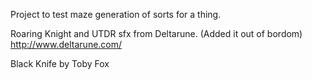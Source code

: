 Project to test maze generation of sorts for a thing.

Roaring Knight and UTDR sfx from Deltarune. (Added it out of bordom)
http://www.deltarune.com/

Black Knife by Toby Fox
